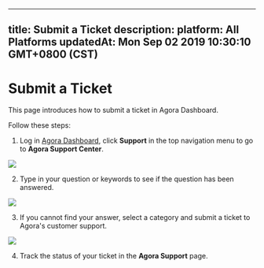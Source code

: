 
---
title: Submit a Ticket
description: 
platform: All Platforms
updatedAt: Mon Sep 02 2019 10:30:10 GMT+0800 (CST)
---
# Submit a Ticket
This page introduces how to submit a ticket in Agora Dashboard.

Follow these steps:

1. Log in [Agora Dashboard](https://dashboard.agora.io/), click **Support** in the top navigation menu to go to **Agora Support Center**.

![](https://web-cdn.agora.io/docs-files/1567420060722)

2. Type in your question or keywords to see if the question has been answered. 

![](https://web-cdn.agora.io/docs-files/1567420072620)

3. If you cannot find your answer, select a category and submit a ticket to Agora's customer support.

![](https://web-cdn.agora.io/docs-files/1567420082185)

4. Track the status of your ticket in the **Agora Support** page.
